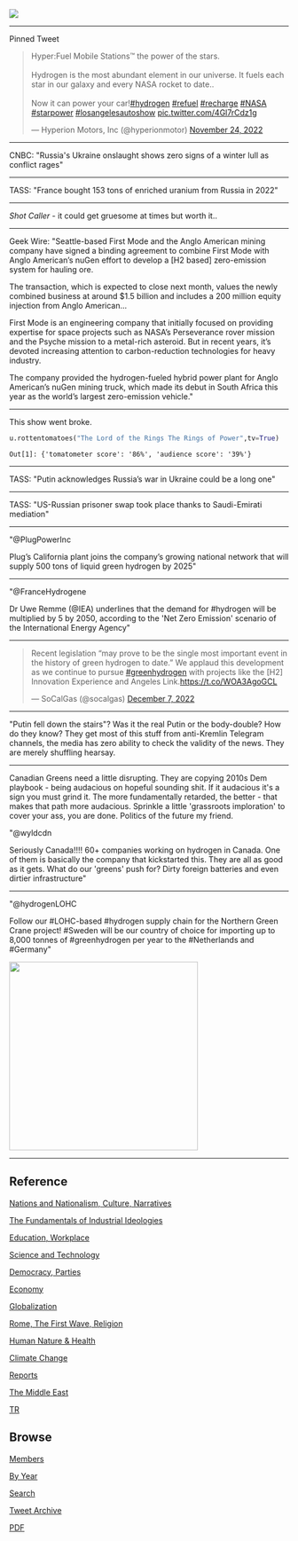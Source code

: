 <img src="https://drive.google.com/uc?export=view&id=1B2wf9R7AMH1d7Vw6e2mucLbIQ5NSjir7"/>

---

Pinned Tweet

<blockquote class="twitter-tweet"><p lang="en" dir="ltr">Hyper:Fuel Mobile Stations™ the power of the stars.<br><br>Hydrogen is the most abundant element in our universe. It fuels each star in our galaxy and every NASA rocket to date.. <br><br>Now it can power your car!<a href="https://twitter.com/hashtag/hydrogen?src=hash&amp;ref_src=twsrc%5Etfw">#hydrogen</a> <a href="https://twitter.com/hashtag/refuel?src=hash&amp;ref_src=twsrc%5Etfw">#refuel</a> <a href="https://twitter.com/hashtag/recharge?src=hash&amp;ref_src=twsrc%5Etfw">#recharge</a> <a href="https://twitter.com/hashtag/NASA?src=hash&amp;ref_src=twsrc%5Etfw">#NASA</a> <a href="https://twitter.com/hashtag/starpower?src=hash&amp;ref_src=twsrc%5Etfw">#starpower</a> <a href="https://twitter.com/hashtag/losangelesautoshow?src=hash&amp;ref_src=twsrc%5Etfw">#losangelesautoshow</a> <a href="https://t.co/4Gl7rCdz1g">pic.twitter.com/4Gl7rCdz1g</a></p>&mdash; Hyperion Motors, Inc (@hyperionmotor) <a href="https://twitter.com/hyperionmotor/status/1595587623783141376?ref_src=twsrc%5Etfw">November 24, 2022</a></blockquote> <script async src="https://platform.twitter.com/widgets.js" charset="utf-8"></script>

---

CNBC: "Russia's Ukraine onslaught shows zero signs of a winter lull as
conflict rages"

---

TASS: "France bought 153 tons of enriched uranium from Russia in 2022"

---

*Shot Caller* - it could get gruesome at times but worth it.. 

---

Geek Wire: "Seattle-based First Mode and the Anglo American mining
company have signed a binding agreement to combine First Mode with
Anglo American’s nuGen effort to develop a [H2 based] zero-emission
system for hauling ore.

The transaction, which is expected to close next month, values the
newly combined business at around $1.5 billion and includes a 200
million equity injection from Anglo American...

First Mode is an engineering company that initially focused on
providing expertise for space projects such as NASA’s Perseverance
rover mission and the Psyche mission to a metal-rich asteroid. But in
recent years, it’s devoted increasing attention to carbon-reduction
technologies for heavy industry.

The company provided the hydrogen-fueled hybrid power plant for Anglo
American’s nuGen mining truck, which made its debut in South Africa
this year as the world’s largest zero-emission vehicle."

---

This show went broke.

```python
u.rottentomatoes("The Lord of the Rings The Rings of Power",tv=True)
```

```text
Out[1]: {'tomatometer score': '86%', 'audience score': '39%'}
```

---

TASS: "Putin acknowledges Russia’s war in Ukraine could be a long one"

---

TASS: "US-Russian prisoner swap took place thanks to Saudi-Emirati mediation"

---

"@PlugPowerInc

Plug’s California plant joins the company’s growing national network
that will supply 500 tons of liquid green hydrogen by 2025"

---

"@FranceHydrogene

Dr Uwe Remme (@IEA) underlines that the demand for #hydrogen will be
multiplied by 5 by 2050, according to the 'Net Zero Emission' scenario
of the International Energy Agency"

---

<blockquote class="twitter-tweet"><p lang="en" dir="ltr">Recent legislation “may prove to be the single most important event in the history of green hydrogen to date.” We applaud this development as we continue to pursue <a href="https://twitter.com/hashtag/greenhydrogen?src=hash&amp;ref_src=twsrc%5Etfw">#greenhydrogen</a> with projects like the [H2] Innovation Experience and Angeles Link.<a href="https://t.co/WOA3AgoGCL">https://t.co/WOA3AgoGCL</a></p>&mdash; SoCalGas (@socalgas) <a href="https://twitter.com/socalgas/status/1600292907986010113?ref_src=twsrc%5Etfw">December 7, 2022</a></blockquote> <script async src="https://platform.twitter.com/widgets.js" charset="utf-8"></script>

---

"Putin fell down the stairs"? Was it the real Putin or the
body-double?  How do they know? They get most of this stuff from
anti-Kremlin Telegram channels, the media has zero ability to check
the validity of the news. They are merely shuffling hearsay.

---

Canadian Greens need a little disrupting. They are copying 2010s Dem
playbook - being audacious on hopeful sounding shit. If it audacious
it's a sign you must grind it. The more fundamentally retarded, the
better - that makes that path more audacious. Sprinkle a little
'grassroots imploration' to cover your ass, you are done.  Politics of
the future my friend.

"@wyldcdn

Seriously Canada!!!! 60+ companies working on hydrogen in Canada.  One
of them is basically the company that kickstarted this. They are all
as good as it gets.  What do our 'greens' push for?  Dirty foreign
batteries and even dirtier infrastructure"

---

"@hydrogenLOHC

Follow our \#LOHC-based #hydrogen supply chain for the Northern Green
Crane project! #Sweden will be our country of choice for importing up
to 8,000 tonnes of \#greenhydrogen per year to the \#Netherlands and
\#Germany"

<img width="340" src="https://pbs.twimg.com/media/FjYlOStWQAA_mmR?format=jpg&name=small"/>

---

## Reference

[Nations and Nationalism, Culture, Narratives](2013/02/nations-and-nationalism.html)

[The Fundamentals of Industrial Ideologies](2011/04/fundamentals-of-industrial-ideologies.html)

[Education, Workplace](2017/09/education-workplace.html)

[Science and Technology](2018/09/science-technology.html)

[Democracy, Parties](2016/11/democracy.html)

[Economy](2018/05/economy.html)

[Globalization](2018/09/globalization.html)

[Rome, The First Wave, Religion](2017/12/rome.html)

[Human Nature & Health](2020/07/human-nature.html)

[Climate Change](2018/12/climate.html)

[Reports](2019/05/reports.html)

[The Middle East](2019/07/middleeast.html)

[TR](../tr)

## Browse

[Members](2022/08/members.html)

[By Year](years.html)

[Search](search.html)

[Tweet Archive](tweets/index.html)

[PDF](https://drive.google.com/uc?export=view&id=1FSi-1MnqXVq_PVTEXzzflwN8-7h92N_R)

